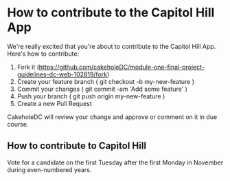 # How to contribute to the Capitol Hill App

We're really excited that you're about to contribute to the Capitol Hill App. Here's how to contribute:

  1. Fork it (https://github.com/cakeholeDC/module-one-final-project-guidelines-dc-web-102819/fork)
  2. Create your feature branch ( git checkout -b my-new-feature )
  3. Commit your changes ( git commit -am 'Add some feature' )
  4. Push your branch ( git push origin my-new-feature )
  5. Create a new Pull Request

CakeholeDC will review your change and approve or comment on it in due
course.

## How to contribute to Capitol Hill

Vote for a candidate on the first Tuesday after the first Monday in November during even-numbered years.